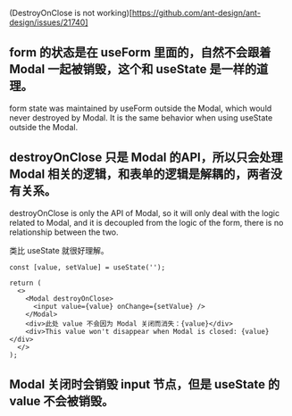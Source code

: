 (DestroyOnClose is not working)[https://github.com/ant-design/ant-design/issues/21740]



## form 的状态是在 useForm 里面的，自然不会跟着 Modal 一起被销毁，这个和 useState 是一样的道理。

form state was maintained by useForm outside the Modal, which would never destroyed by Modal. It is the same behavior when using useState outside the Modal.

## destroyOnClose 只是 Modal 的API，所以只会处理 Modal 相关的逻辑，和表单的逻辑是解耦的，两者没有关系。

destroyOnClose is only the API of Modal, so it will only deal with the logic related to Modal, and it is decoupled from the logic of the form, there is no relationship between the two.


类比 useState 就很好理解。

```
const [value, setValue] = useState('');

return (
  <>
    <Modal destroyOnClose>
      <input value={value} onChange={setValue} />
    </Modal>
    <div>此处 value 不会因为 Modal 关闭而消失：{value}</div>
    <div>This value won't disappear when Modal is closed: {value}</div>
  </>
);
```

## Modal 关闭时会销毁 input 节点，但是 useState 的 value 不会被销毁。